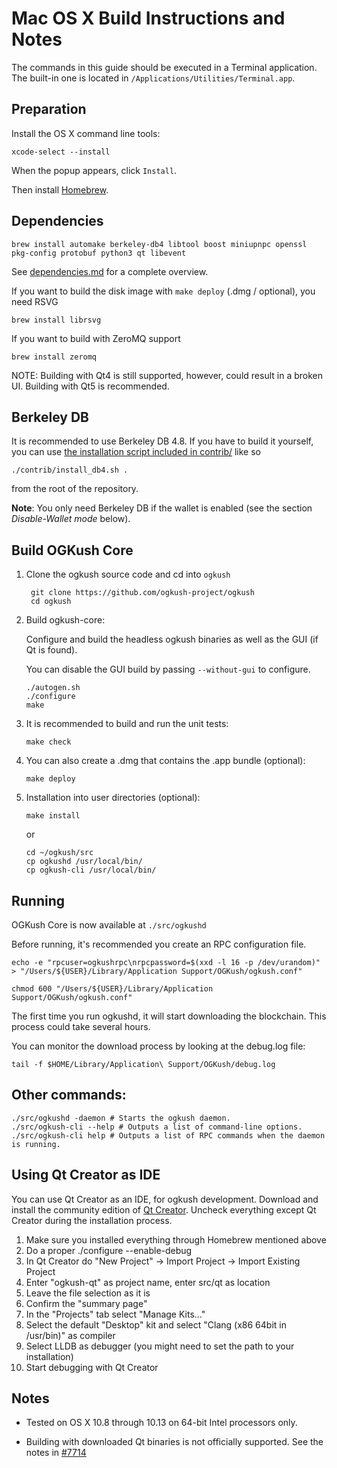 Mac OS X Build Instructions and Notes
====================================
The commands in this guide should be executed in a Terminal application.
The built-in one is located in `/Applications/Utilities/Terminal.app`.

Preparation
-----------
Install the OS X command line tools:

`xcode-select --install`

When the popup appears, click `Install`.

Then install [Homebrew](https://brew.sh).

Dependencies
----------------------

    brew install automake berkeley-db4 libtool boost miniupnpc openssl pkg-config protobuf python3 qt libevent

See [dependencies.md](dependencies.md) for a complete overview.

If you want to build the disk image with `make deploy` (.dmg / optional), you need RSVG

    brew install librsvg

If you want to build with ZeroMQ support
    
    brew install zeromq

NOTE: Building with Qt4 is still supported, however, could result in a broken UI. Building with Qt5 is recommended.

Berkeley DB
-----------
It is recommended to use Berkeley DB 4.8. If you have to build it yourself,
you can use [the installation script included in contrib/](/contrib/install_db4.sh)
like so

```shell
./contrib/install_db4.sh .
```

from the root of the repository.

**Note**: You only need Berkeley DB if the wallet is enabled (see the section *Disable-Wallet mode* below).

Build OGKush Core
------------------------

1. Clone the ogkush source code and cd into `ogkush`

        git clone https://github.com/ogkush-project/ogkush
        cd ogkush

2.  Build ogkush-core:

    Configure and build the headless ogkush binaries as well as the GUI (if Qt is found).

    You can disable the GUI build by passing `--without-gui` to configure.

        ./autogen.sh
        ./configure
        make

3.  It is recommended to build and run the unit tests:

        make check

4.  You can also create a .dmg that contains the .app bundle (optional):

        make deploy

5.  Installation into user directories (optional):

        make install

    or

        cd ~/ogkush/src
        cp ogkushd /usr/local/bin/
        cp ogkush-cli /usr/local/bin/

Running
-------

OGKush Core is now available at `./src/ogkushd`

Before running, it's recommended you create an RPC configuration file.

    echo -e "rpcuser=ogkushrpc\nrpcpassword=$(xxd -l 16 -p /dev/urandom)" > "/Users/${USER}/Library/Application Support/OGKush/ogkush.conf"

    chmod 600 "/Users/${USER}/Library/Application Support/OGKush/ogkush.conf"

The first time you run ogkushd, it will start downloading the blockchain. This process could take several hours.

You can monitor the download process by looking at the debug.log file:

    tail -f $HOME/Library/Application\ Support/OGKush/debug.log

Other commands:
-------

    ./src/ogkushd -daemon # Starts the ogkush daemon.
    ./src/ogkush-cli --help # Outputs a list of command-line options.
    ./src/ogkush-cli help # Outputs a list of RPC commands when the daemon is running.

Using Qt Creator as IDE
------------------------
You can use Qt Creator as an IDE, for ogkush development.
Download and install the community edition of [Qt Creator](https://www.qt.io/download/).
Uncheck everything except Qt Creator during the installation process.

1. Make sure you installed everything through Homebrew mentioned above
2. Do a proper ./configure --enable-debug
3. In Qt Creator do "New Project" -> Import Project -> Import Existing Project
4. Enter "ogkush-qt" as project name, enter src/qt as location
5. Leave the file selection as it is
6. Confirm the "summary page"
7. In the "Projects" tab select "Manage Kits..."
8. Select the default "Desktop" kit and select "Clang (x86 64bit in /usr/bin)" as compiler
9. Select LLDB as debugger (you might need to set the path to your installation)
10. Start debugging with Qt Creator

Notes
-----

* Tested on OS X 10.8 through 10.13 on 64-bit Intel processors only.

* Building with downloaded Qt binaries is not officially supported. See the notes in [#7714](https://github.com/bitcoin/bitcoin/issues/7714)
